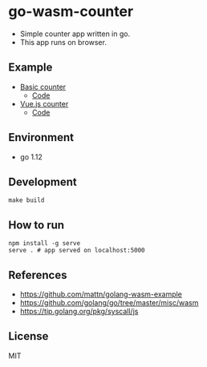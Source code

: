 # go-wasm-counter

* Simple counter app written in go.
* This app runs on browser.

## Example

* [Basic counter](https://syumai.github.io/go-wasm-counter/)
  - [Code](https://github.com/syumai/go-wasm-counter/tree/master/counter/basiccounter.go)
* [Vue.js counter](https://syumai.github.io/go-wasm-counter/vue.html)
  - [Code](https://github.com/syumai/go-wasm-counter/tree/master/counter/vuecounter.go)

## Environment

* go 1.12

## Development

```console
make build
```

## How to run

```console
npm install -g serve
serve . # app served on localhost:5000
```

## References

* https://github.com/mattn/golang-wasm-example
* https://github.com/golang/go/tree/master/misc/wasm
* https://tip.golang.org/pkg/syscall/js

## License

MIT
